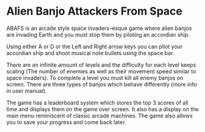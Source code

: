 # Alien Banjo Attackers From Space

ABAFS is an arcade style space invaders-esque game where alien banjos are invading Earth and you must stop them by piloting an accordian ship.

Using either A or D or the Left and Right arrow keys you can pilot your accordian ship and shoot musical note bullets using the space bar. 

There are an infinite amount of levels and the difficulty for each level keeps scaling (The number of enemies as well as their movement speed similar to space invaders). To complete a level you must kill all enemy banjos on screen. There are three types of banjos which behave differently (more info in user manual).

The game has a leaderboard system which stores the top 3 scores of all time and displays them on the game over screen. It also has a display on the main menu reminiscent of classic arcade machines. The game also allows you to save your progress and come back later.
